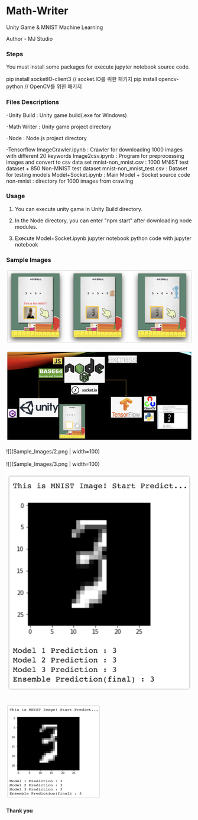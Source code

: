 # Math-Writer

Unity Game &amp; MNIST Machine Learning

Author - MJ Studio

### Steps

You must install some packages for execute jupyter notebook source code.

pip install socketIO-client3 // socket.IO를 위한 패키지
pip install opencv-python // OpenCV를 위한 패키지

### Files Descriptions

-Unity Build : Unity game build(.exe for Windows)

-Math Writer : Unity game project directory

-Node : Node.js project directory

-Tensorflow
	ImageCrawler.ipynb : Crawler for downloading 1000 images with different 20 keywords
	Image2csv.ipynb : Program for preprocessing images and convert to csv data set
	mnist-non_mnist.csv : 1000 MNIST test dataset + 850 Non-MNIST test dataset
	mnist-non_mnist_test.csv : Dataset for testing models
	Model+Socket.ipynb : Main Model + Socket source code
	non-mnist : directory for 1000 images from crawling
	
### Usage

1. You can execute unity game in Unity Build directory.

2. In the Node directory, you can enter "npm start" after downloading node modules.

3. Execute Model+Socket.ipynb jupyter notebook python code with jupyter notebook

### Sample Images
![](Sample_Images/5.png)<br/><br/>
![](Sample_Images/1.png)<br/><br/>
![](Sample_Images/2.png | width=100)<br/><br/>
![](Sample_Images/3.png | width=100)<br/><br/>
![](Sample_Images/4.png)<br/><br/>

<img src="Sample_Images/4.png" width="256" height="256">


#### Thank you
